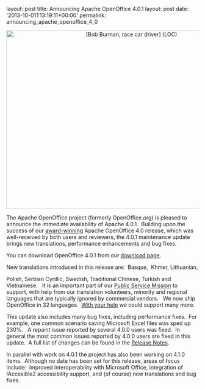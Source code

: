layout: post
title: Announcing Apache OpenOffice 4.0.1
layout: post
date: '2013-10-01T13:19:11+00:00'
permalink: announcing_apache_openoffice_4_0

<div align="center"> 
    <p><a title="[Bob Burman, race car driver]  (LOC) by The Library of Congress, on Flickr" href="https://www.flickr.com/photos/library_of_congress/2163470598/"><img width="640" height="469" alt="[Bob Burman, race car driver]  (LOC)" src="https://farm3.staticflickr.com/2037/2163470598_fb7571cdab_z.jpg?zz=1" /></a></p><a title="[Bob Burman, race car driver]  (LOC) by The Library of Congress, on Flickr" href="https://www.flickr.com/photos/library_of_congress/2163470598/"> 
      <p> </p></a> 
    <div align="left"><a title="[Bob Burman, race car driver]  (LOC) by The Library of Congress, on Flickr" href="https://www.flickr.com/photos/library_of_congress/2163470598/"> 
        <p> </p></a></div> 
  </div> 
  <p>

The Apache OpenOffice project (formerly OpenOffice.org) is pleased to announce the immediate availability of Apache 4.0.1.&nbsp; Building upon the success of our <a href="http://www.infoworld.com/slideshow/119867/bossie-awards-2013-the-best-open-source-desktop-and-mobile-software-226979#slide8">award-winning</a> Apache OpenOffice 4.0 release, which was well-received by both users and reviewers, the 4.0.1 maintenance update brings new translations, performance enhancements and bug fixes.&nbsp; </p> 
  <p>You can download OpenOffice 4.0.1 from our <a href="http://www.openoffice.org/download/">download page</a>.&nbsp; <br /></p> 
  <p>New translations introduced in this release are:&nbsp; Basque,&nbsp; 
 Khmer, 
 Lithuanian,

 Polish, 
Serbian Cyrillic, 
  Swedish,
     Traditional Chinese, 
Turkish and 
    Vietnamese. &nbsp; It is an important part of our <a href="http://openoffice.apache.org/mission.html">Public Service Mission</a> to support, with help from our translation volunteers, minority and regional languages that are typically ignored by commercial vendors.&nbsp;&nbsp; We now ship OpenOffice in 32 languages.&nbsp; <a href="http://openoffice.apache.org/translate.html">With your help</a> we could support many more.&nbsp; </p> 
  <p>This update also includes many bug fixes, including performance fixes.&nbsp; For example, one common scenario saving Microsoft Excel files was sped up 230%.&nbsp;&nbsp; A repaint issue reported by several 4.0.0 users was fixed.&nbsp; In general the most common issues reported by 4.0.0 users are fixed in this update.&nbsp; A full list of changes can be found in the <a href="https://cwiki.apache.org/confluence/display/OOOUSERS/AOO+4.0.1+Release+Notes">Release Notes</a>.&nbsp;&nbsp;&nbsp; </p> 
  <p>In parallel with work on 4.0.1 the project has also been working on 4.1.0 items.&nbsp; Although no date has been set for this release, areas of focus include:&nbsp; improved interoperability with Microsoft Office, integration of IAccesible2 accessibility support, and (of course) new translations and bug fixes.<br /></p>
